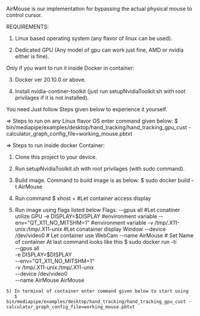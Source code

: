 AirMouse is our implementation for bypassing the actual physical mouse to control cursor.

REQUIREMENTS:
   1) Linux based operating system (any flavor of linux can be used).
   
   2) Dedicated GPU (Any model of gpu can work just fine, AMD or nvidia either is fine).
   
   Only if you want to run it inside Docker in container:
  
   3) Docker ver 20.10.0 or above. 
   
   4) Install nvidia-continer-toolkit (just run setupNvidiaToolkit.sh with root privilages if it is not installed).

You need Just follow Steps given below to experience it yourself.

=> Steps to run on any Linux flavor OS enter command given below:
   $ bin/mediapipe/examples/desktop/hand_tracking/hand_tracking_gpu_cust -calculator_graph_config_file=working_mouse.pbtxt

=> Steps to run inside docker Container:
   1) Clone this project to your device.
   
   2) Run setupNvidiaToolkit.sh with root privilages (with sudo command).
   
   3) Build image. 
       Command to build image is as below:
       $ sudo docker build -t AirMouse
   
   4) Run command 
      $ xhost + #Let container access display
       
   4) Run image using flags listed below
       Flags:
       --gpus all #Let conatiner utilize GPU
       -e DISPLAY=$DISPLAY  #environment variable
       --env="QT_X11_NO_MITSHM=1" #environment variable
       -v /tmp/.X11-unix:/tmp/.X11-unix #Let conatainer display Window
       --device /dev/video0 # Let container use WebCam
       --name AirMouse # Set Name of container
      At last command looks like this
       $ sudo docker run -ti \
       --gpus all \
       -e DISPLAY=$DISPLAY \
       --env="QT_X11_NO_MITSHM=1" \
       -v /tmp/.X11-unix:/tmp/.X11-unix \
       --device /dev/video0 \
       --name AirMouse 
       AirMouse
       
    5) In terminal of container enter command given below to start using
       $ bin/mediapipe/examples/desktop/hand_tracking/hand_tracking_gpu_cust -calculator_graph_config_file=working_mouse.pbtxt
    
    
